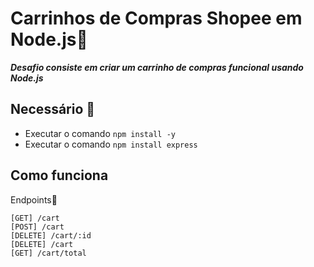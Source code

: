 # Carrinhos de Compras Shopee em Node.js🛒
___Desafio consiste em criar um carrinho de compras funcional usando Node.js___

## Necessário 📰
- Executar o comando ```npm install -y```
- Executar o comando ```npm install express```  

## Como funciona
Endpoints🚩
```
[GET] /cart
[POST] /cart
[DELETE] /cart/:id
[DELETE] /cart
[GET] /cart/total
```


